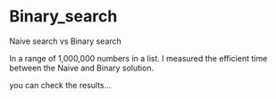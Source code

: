 # Binary_search
Naive search vs Binary search

In a range of 1,000,000 numbers in a list.
I measured the efficient time between the Naive and Binary solution.

you can check the results...
